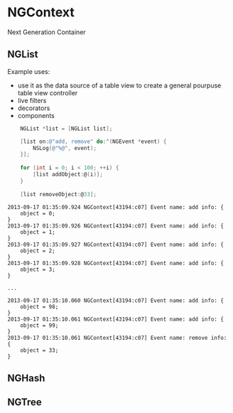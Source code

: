 NGContext
============

Next Generation Container


## NGList

Example uses:
- use it as the data source of a table view to create a general pourpuse table view controller
- live filters
- decorators
- components

``` objective-c
    NGList *list = [NGList list];

    [list on:@"add, remove" do:^(NGEvent *event) {
        NSLog(@"%@", event);
    }];
    
    for (int i = 0; i < 100; ++i) {
        [list addObject:@(i)];
    }
    
    [list removeObject:@33];
```

```
2013-09-17 01:35:09.924 NGContext[43194:c07] Event name: add info: {
    object = 0;
}
2013-09-17 01:35:09.926 NGContext[43194:c07] Event name: add info: {
    object = 1;
}
2013-09-17 01:35:09.927 NGContext[43194:c07] Event name: add info: {
    object = 2;
}
2013-09-17 01:35:09.928 NGContext[43194:c07] Event name: add info: {
    object = 3;
}

...

2013-09-17 01:35:10.060 NGContext[43194:c07] Event name: add info: {
    object = 98;
}
2013-09-17 01:35:10.061 NGContext[43194:c07] Event name: add info: {
    object = 99;
}
2013-09-17 01:35:10.061 NGContext[43194:c07] Event name: remove info: {
    object = 33;
}
```

## NGHash

## NGTree

